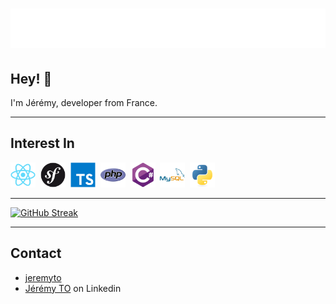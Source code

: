 <h1 align="center">
  <img src="https://raw.githubusercontent.com/Jeremy-To/Jeremy-To/master/name.svg" alt="Jérémy TO" />
</h1>

## Hey! 👋
I'm Jérémy, developer from France.

---

## Interest In 

<div>
  <img src="https://github.com/devicons/devicon/blob/master/icons/react/react-original.svg" title="React" alt="React" width="40" height="40"/>&nbsp;
  <img src="https://github.com/devicons/devicon/blob/master/icons/symfony/symfony-original.svg" title="Symfony" alt="Symfony" width="40" height="40"/>&nbsp;
  <img src="https://github.com/devicons/devicon/blob/master/icons/typescript/typescript-original.svg" title="Typescrip" alt="Typescript" width="40" height="40"/>&nbsp;
  <img src="https://github.com/devicons/devicon/blob/master/icons/php/php-original.svg" title="Php" alt="Php" width="40" height="40"/>&nbsp;
  <img src="https://github.com/devicons/devicon/blob/master/icons/csharp/csharp-original.svg" title="CSharp" alt="CSharp" width="40" height="40"/>&nbsp;
  <img src="https://github.com/devicons/devicon/blob/master/icons/mysql/mysql-original-wordmark.svg" title="MySQL"  alt="MySQL" width="40" height="40"/>&nbsp;
  <img src="https://github.com/devicons/devicon/blob/master/icons/python/python-original.svg" title="Python" alt="Python" width="40" height="40"/>&nbsp;
</div>

---

[![GitHub Streak](http://github-readme-streak-stats.herokuapp.com/?user=gregoireLeBras&theme=dark&background=000000)](https://git.io/streak-stats)

---

## Contact
- [jeremyto](https://jeremyto.com)
- [Jérémy TO](https://www.linkedin.com/in/jérémy-to/) on Linkedin
